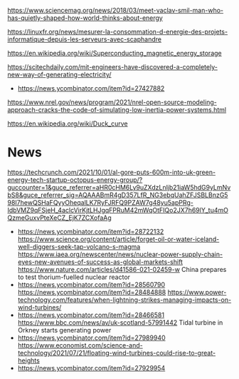 https://www.sciencemag.org/news/2018/03/meet-vaclav-smil-man-who-has-quietly-shaped-how-world-thinks-about-energy

https://linuxfr.org/news/mesurer-la-consommation-d-energie-des-projets-informatique-depuis-les-serveurs-avec-scaphandre

https://en.wikipedia.org/wiki/Superconducting_magnetic_energy_storage

https://scitechdaily.com/mit-engineers-have-discovered-a-completely-new-way-of-generating-electricity/
* https://news.ycombinator.com/item?id=27427882

https://www.nrel.gov/news/program/2021/nrel-open-source-modeling-approach-cracks-the-code-of-simulating-low-inertia-power-systems.html

https://en.wikipedia.org/wiki/Duck_curve

# News
https://techcrunch.com/2021/10/01/al-gore-puts-600m-into-uk-green-energy-tech-startup-octopus-energy-group/?guccounter=1&guce_referrer=aHR0cHM6Ly9uZXdzLnljb21iaW5hdG9yLmNvbS8&guce_referrer_sig=AQAAABmR4gD357LfR_NG3ebqUahZFJSBLBnzG598I7hewQSHaFQyyOheqalLK7RyFJRFQ9PZAW7g48yu5apPRg-IdbVMZ9qFSjeH_4aclcVirKjtLHJgqFPRuM42mWqOtFIQo2JX7h69lY_tu4mOQzmeGuxvPteXeCZ_EjK7ZCXofaAg
* https://news.ycombinator.com/item?id=28722132
https://www.science.org/content/article/forget-oil-or-water-iceland-well-diggers-seek-tap-volcano-s-magma
https://www.iaea.org/newscenter/news/nuclear-power-supply-chain-eyes-new-avenues-of-success-as-global-markets-shift
https://www.nature.com/articles/d41586-021-02459-w China prepares to test thorium-fuelled nuclear reactor
* https://news.ycombinator.com/item?id=28560790
https://news.ycombinator.com/item?id=28484888
https://www.power-technology.com/features/when-lightning-strikes-managing-impacts-on-wind-turbines/
* https://news.ycombinator.com/item?id=28466581
https://www.bbc.com/news/av/uk-scotland-57991442 Tidal turbine in Orkney starts generating power
* https://news.ycombinator.com/item?id=27989940
https://www.economist.com/science-and-technology/2021/07/21/floating-wind-turbines-could-rise-to-great-heights
* https://news.ycombinator.com/item?id=27929954